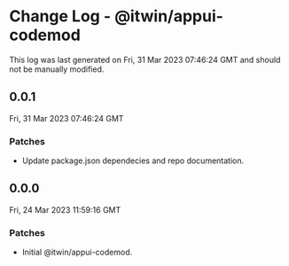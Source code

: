 # Change Log - @itwin/appui-codemod

This log was last generated on Fri, 31 Mar 2023 07:46:24 GMT and should not be manually modified.

## 0.0.1
Fri, 31 Mar 2023 07:46:24 GMT

### Patches

- Update package.json dependecies and repo documentation.

## 0.0.0
Fri, 24 Mar 2023 11:59:16 GMT

### Patches

- Initial @itwin/appui-codemod.

